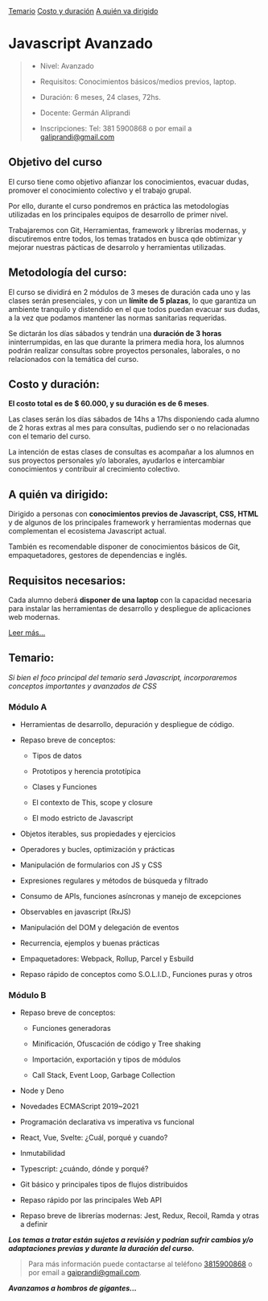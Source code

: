 <link rel="stylesheet" href="../assets/css/main.css">

<nav class="menu">
  <a href="#temario">Temario</a>
  <a href="#costo-y-duración">Costo y duración</a>
  <a href="#a-quién-va-dirigido">A quién va dirigido</a>
</nav>

# Javascript Avanzado

> - Nivel: Avanzado
>
> - Requisitos: Conocimientos básicos/medios previos, laptop.
>
> - Duración: 6 meses, 24 clases, 72hs.
>
> - Docente: Germán Aliprandi
> 
> - Inscripciones: Tel: 381 5900868 o por email a <galiprandi@gmail.com>

## Objetivo del curso

El curso tiene como objetivo afianzar los conocimientos, evacuar dudas, promover el conocimiento colectivo y el trabajo grupal.

Por ello, durante el curso pondremos en práctica las metodologías utilizadas en los principales equipos de desarrollo de primer nivel.

Trabajaremos con Git, Herramientas, framework y librerías modernas, y discutiremos entre todos, los temas tratados en busca qde obtimizar y mejorar nuestras pácticas de desarrolo y herramientas utilizadas.

## Metodología del curso:

El curso se dividirá en 2 módulos de 3 meses de duración cada uno y las clases serán presenciales, y con un **límite de 5 plazas**, lo que garantiza un ambiente tranquilo y distendido en el que todos puedan evacuar sus dudas, a la vez que podamos mantener las normas sanitarias requeridas.

Se dictarán los días sábados y tendrán una **duración de 3 horas** ininterrumpidas, en las que durante la primera media hora, los alumnos podrán realizar consultas sobre proyectos personales, laborales, o no relacionados con la temática del curso.

## Costo y duración:

**El costo total es de $ 60.000, y su duración es de 6 meses**.

Las clases serán los días sábados de 14hs a 17hs disponiendo cada alumno de 2 horas extras al mes para consultas, pudiendo ser o no relacionadas con el temario del curso.

La intención de estas clases de consultas es acompañar a los alumnos en sus proyectos personales y/o laborales, ayudarlos e intercambiar conocimientos y contribuir al crecimiento colectivo.

## A quién va dirigido:

Dirigido a personas con **conocimientos previos de Javascript, CSS, HTML** y de algunos de los principales framework y herramientas modernas que complementan el ecosistema Javascript actual.

También es recomendable disponer de conocimientos básicos de Git, empaquetadores, gestores de dependencias e inglés.

## Requisitos necesarios:

Cada alumno deberá **disponer de una laptop** con la capacidad necesaria para instalar las herramientas de desarrollo y despliegue de aplicaciones web modernas.

[Leer más...](https://github.com/galiprandi/cursos/wiki/Javascript-Avanzado:-Antes-de-comenzar)

## Temario:

_Si bien el foco principal del temario será Javascript, incorporaremos conceptos importantes y avanzados de CSS_

### Módulo A

- Herramientas de desarrollo, depuración y despliegue de código.

- Repaso breve de conceptos:

  - Tipos de datos

  - Prototipos y herencia prototípica

  - Clases y Funciones

  - El contexto de This, scope y closure

  - El modo estricto de Javascript

- Objetos iterables, sus propiedades y ejercicios

- Operadores y bucles, optimización y prácticas

- Manipulación de formularios con JS y CSS

- Expresiones regulares y métodos de búsqueda y filtrado

- Consumo de APIs, funciones asíncronas y manejo de excepciones

- Observables en javascript (RxJS)

- Manipulación del DOM y delegación de eventos

- Recurrencia, ejemplos y buenas prácticas

- Empaquetadores: Webpack, Rollup, Parcel y Esbuild

- Repaso rápido de conceptos como S.O.L.I.D., Funciones puras y otros

### Módulo B

- Repaso breve de conceptos:

  - Funciones generadoras

  - Minificación, Ofuscación de código y Tree shaking

  - Importación, exportación y tipos de módulos

  - Call Stack, Event Loop, Garbage Collection

- Node y Deno

- Novedades ECMAScript 2019~2021

- Programación declarativa vs imperativa vs funcional

- React, Vue, Svelte: ¿Cuál, porqué y cuando?

- Inmutabilidad

- Typescript: ¿cuándo, dónde y porqué?

- Git básico y principales tipos de flujos distribuidos

- Repaso rápido por las principales Web API

- Repaso breve de librerías modernas: Jest, Redux, Recoil, Ramda y otras a definir

**_Los temas a tratar están sujetos a revisión y podrían sufrir cambios y/o adaptaciones previas y durante la duración del curso._**

> Para más información puede contactarse al teléfono <a href="tel:3815900868">3815900868</a> o por email a <gaiprandi@gmail.com>.

***Avanzamos a hombros de gigantes...***
